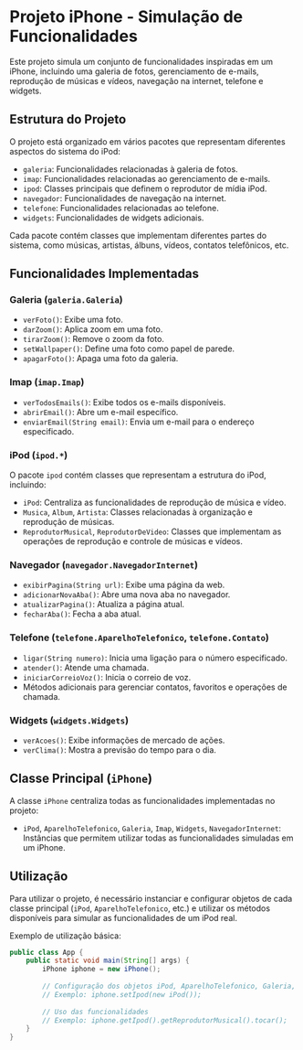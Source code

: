 # Projeto iPhone - Simulação de Funcionalidades

Este projeto simula um conjunto de funcionalidades inspiradas em um iPhone, incluindo uma galeria de fotos, gerenciamento de e-mails, reprodução de músicas e vídeos, navegação na internet, telefone e widgets.

## Estrutura do Projeto

O projeto está organizado em vários pacotes que representam diferentes aspectos do sistema do iPod:

- `galeria`: Funcionalidades relacionadas à galeria de fotos.
- `imap`: Funcionalidades relacionadas ao gerenciamento de e-mails.
- `ipod`: Classes principais que definem o reprodutor de mídia iPod.
- `navegador`: Funcionalidades de navegação na internet.
- `telefone`: Funcionalidades relacionadas ao telefone.
- `widgets`: Funcionalidades de widgets adicionais.

Cada pacote contém classes que implementam diferentes partes do sistema, como músicas, artistas, álbuns, vídeos, contatos telefônicos, etc.

## Funcionalidades Implementadas

### Galeria (`galeria.Galeria`)

- `verFoto()`: Exibe uma foto.
- `darZoom()`: Aplica zoom em uma foto.
- `tirarZoom()`: Remove o zoom da foto.
- `setWallpaper()`: Define uma foto como papel de parede.
- `apagarFoto()`: Apaga uma foto da galeria.

### Imap (`imap.Imap`)

- `verTodosEmails()`: Exibe todos os e-mails disponíveis.
- `abrirEmail()`: Abre um e-mail específico.
- `enviarEmail(String email)`: Envia um e-mail para o endereço especificado.

### iPod (`ipod.*`)

O pacote `ipod` contém classes que representam a estrutura do iPod, incluindo:

- `iPod`: Centraliza as funcionalidades de reprodução de música e vídeo.
- `Musica`, `Album`, `Artista`: Classes relacionadas à organização e reprodução de músicas.
- `ReprodutorMusical`, `ReprodutorDeVideo`: Classes que implementam as operações de reprodução e controle de músicas e vídeos.

### Navegador (`navegador.NavegadorInternet`)

- `exibirPagina(String url)`: Exibe uma página da web.
- `adicionarNovaAba()`: Abre uma nova aba no navegador.
- `atualizarPagina()`: Atualiza a página atual.
- `fecharAba()`: Fecha a aba atual.

### Telefone (`telefone.AparelhoTelefonico`, `telefone.Contato`)

- `ligar(String numero)`: Inicia uma ligação para o número especificado.
- `atender()`: Atende uma chamada.
- `iniciarCorreioVoz()`: Inicia o correio de voz.
- Métodos adicionais para gerenciar contatos, favoritos e operações de chamada.

### Widgets (`widgets.Widgets`)

- `verAcoes()`: Exibe informações de mercado de ações.
- `verClima()`: Mostra a previsão do tempo para o dia.

## Classe Principal (`iPhone`)

A classe `iPhone` centraliza todas as funcionalidades implementadas no projeto:

- `iPod`, `AparelhoTelefonico`, `Galeria`, `Imap`, `Widgets`, `NavegadorInternet`: Instâncias que permitem utilizar todas as funcionalidades simuladas em um iPhone.

## Utilização

Para utilizar o projeto, é necessário instanciar e configurar objetos de cada classe principal (`iPod`, `AparelhoTelefonico`, etc.) e utilizar os métodos disponíveis para simular as funcionalidades de um iPod real.

Exemplo de utilização básica:
```java
public class App {
    public static void main(String[] args) {
        iPhone iphone = new iPhone();
        
        // Configuração dos objetos iPod, AparelhoTelefonico, Galeria, etc.
        // Exemplo: iphone.setIpod(new iPod());
        
        // Uso das funcionalidades
        // Exemplo: iphone.getIpod().getReprodutorMusical().tocar();
    }
}
